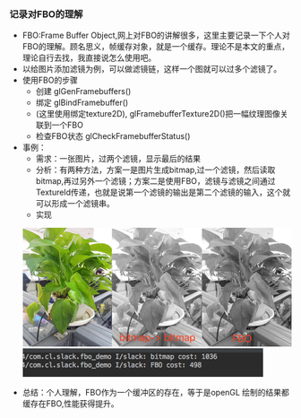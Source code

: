 ### 记录对FBO的理解
* FBO:Frame Buffer Object,网上对FBO的讲解很多，这里主要记录一下个人对FBO的理解。顾名思义，帧缓存对象，就是一个缓存。理论不是本文的重点，理论自行去找，我直接说怎么使用吧。
* 以给图片添加滤镜为例，可以做滤镜链，这样一个图就可以过多个滤镜了。
* 使用FBO的步骤
    * 创建 glGenFramebuffers()
    * 绑定 glBindFramebuffer()
    * (这里使用绑定texture2D), glFramebufferTexture2D()把一幅纹理图像关联到一个FBO
    * 检查FBO状态 glCheckFramebufferStatus()
* 事例：
    * 需求：一张图片，过两个滤镜，显示最后的结果
    * 分析：有两种方法，方案一是图片生成bitmap,过一个滤镜，然后读取bitmap,再过另外一个滤镜；方案二是使用FBO，滤镜与滤镜之间通过TextureId传递，也就是说第一个滤镜的输出是第二个滤镜的输入，这个就可以形成一个滤镜串。
    * 实现
    
         ![实现效果](https://github.com/CL-window/FBO_demo/blob/master/image/image1.png)
         ![两种方式时间对比](https://github.com/CL-window/FBO_demo/blob/master/image/image2.png)
* 总结：个人理解，FBO作为一个缓冲区的存在，等于是openGL 绘制的结果都缓存在FBO,性能获得提升。
